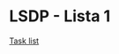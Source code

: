# LSDP - Lista 1

[Task list](https://github.com/Large-scale-data-processing/task-lists-2018/blob/master/l1.md)
